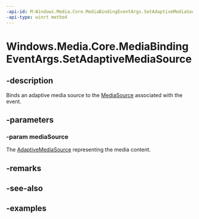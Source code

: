 ```yaml
---
-api-id: M:Windows.Media.Core.MediaBindingEventArgs.SetAdaptiveMediaSource(Windows.Media.Streaming.Adaptive.AdaptiveMediaSource)
-api-type: winrt method
---
```


<!-- Method syntax.
public void MediaBindingEventArgs.SetAdaptiveMediaSource(AdaptiveMediaSource mediaSource)
-->

# Windows.Media.Core.MediaBindingEventArgs.SetAdaptiveMediaSource


## -description

Binds an adaptive media source to the [MediaSource](mediasource.md) associated with the event.

## -parameters

### -param mediaSource

The [AdaptiveMediaSource](../windows.media.streaming.adaptive./adaptivemediasource.md) representing the media content.

## -remarks

## -see-also

## -examples

